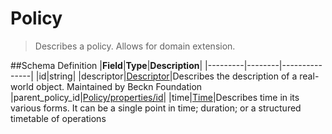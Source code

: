 # Policy

> Describes a policy. Allows for domain extension.

##Schema Definition |**Field**|**Type**|**Description**|
|---------|--------|---------------| |id|string|
|descriptor|[Descriptor](/reference/0.9.3/core/schema-reference/descriptor)|Describes
the description of a real-world object. Maintained by Beckn Foundation
|parent_policy_id|[Policy/properties/id](/reference/0.9.3/core/schema-reference/policy)|
|time|[Time](/reference/0.9.3/core/schema-reference/time)|Describes time in
its various forms. It can be a single point in time; duration; or a structured
timetable of operations
